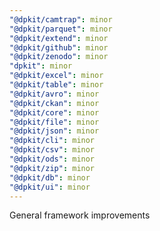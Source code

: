 ```yaml
---
"@dpkit/camtrap": minor
"@dpkit/parquet": minor
"@dpkit/extend": minor
"@dpkit/github": minor
"@dpkit/zenodo": minor
"dpkit": minor
"@dpkit/excel": minor
"@dpkit/table": minor
"@dpkit/avro": minor
"@dpkit/ckan": minor
"@dpkit/core": minor
"@dpkit/file": minor
"@dpkit/json": minor
"@dpkit/cli": minor
"@dpkit/csv": minor
"@dpkit/ods": minor
"@dpkit/zip": minor
"@dpkit/db": minor
"@dpkit/ui": minor
---
```


General framework improvements
